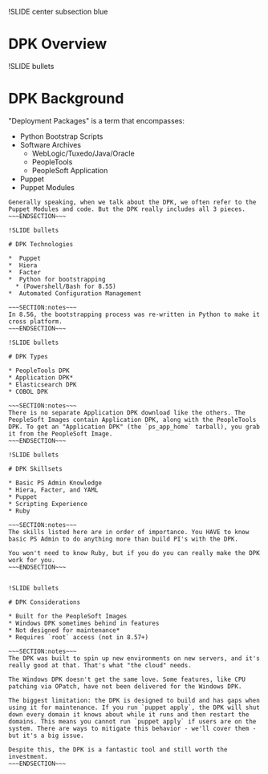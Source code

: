 !SLIDE center subsection blue

# DPK Overview

!SLIDE bullets

# DPK Background

"Deployment Packages" is a term that encompasses:

* Python Bootstrap Scripts
* Software Archives
  * WebLogic/Tuxedo/Java/Oracle
  * PeopleTools
  * PeopleSoft Application
* Puppet
* Puppet Modules

~~~SECTION:notes~~~
Generally speaking, when we talk about the DPK, we often refer to the Puppet Modules and code. But the DPK really includes all 3 pieces.
~~~ENDSECTION~~~

!SLIDE bullets

# DPK Technologies

*  Puppet
*  Hiera
*  Facter
*  Python for bootstrapping 
  * (Powershell/Bash for 8.55)
*  Automated Configuration Management

~~~SECTION:notes~~~
In 8.56, the bootstrapping process was re-written in Python to make it cross platform.
~~~ENDSECTION~~~

!SLIDE bullets

# DPK Types

* PeopleTools DPK
* Application DPK*
* Elasticsearch DPK
* COBOL DPK

~~~SECTION:notes~~~
There is no separate Application DPK download like the others. The PeopleSoft Images contain Application DPK, along with the PeopleTools DPK. To get an "Application DPK" (the `ps_app_home` tarball), you grab it from the PeopleSoft Image.
~~~ENDSECTION~~~

!SLIDE bullets

# DPK Skillsets

* Basic PS Admin Knowledge
* Hiera, Facter, and YAML
* Puppet
* Scripting Experience
* Ruby

~~~SECTION:notes~~~
The skills listed here are in order of importance. You HAVE to know basic PS Admin to do anything more than build PI's with the DPK. 

You won't need to know Ruby, but if you do you can really make the DPK work for you.
~~~ENDSECTION~~~


!SLIDE bullets

# DPK Considerations

* Built for the PeopleSoft Images
* Windows DPK sometimes behind in features
* Not designed for maintenance*
* Requires `root` access (not in 8.57+)

~~~SECTION:notes~~~
The DPK was built to spin up new environments on new servers, and it's really good at that. That's what "the cloud" needs.

The Windows DPK doesn't get the same love. Some features, like CPU patching via OPatch, have not been delivered for the Windows DPK.

The biggest limitation: the DPK is designed to build and has gaps when using it for maintenance. If you run `puppet apply`, the DPK will shut down every domain it knows about while it runs and then restart the domains. This means you cannot run `puppet apply` if users are on the system. There are ways to mitigate this behavior - we'll cover them - but it's a big issue.

Despite this, the DPK is a fantastic tool and still worth the investment.
~~~ENDSECTION~~~